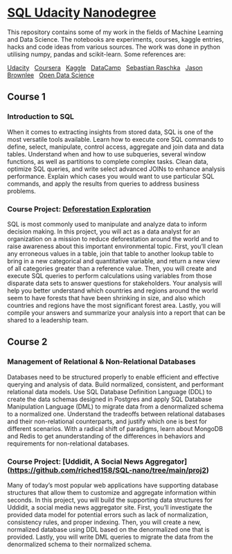 
# [SQL Udacity Nanodegree](https://www.udacity.com/) &nbsp;

This repository contains some of my work in the fields of Machine Learning and Data Science.  The notebooks are experiments, courses, kaggle entries, hacks and code ideas from various sources.  The work was done in python utilising numpy, pandas and scikit-learn.  Some references are:

[Udacity](https://eu.udacity.com/) &nbsp; 
[Coursera](https://www.coursera.org) &nbsp; 
[Kaggle](https://www.kaggle.com) &nbsp;
[DataCamp](https://www.datacamp.com/) &nbsp;
[Sebastian Raschka](https://sebastianraschka.com/books.html) &nbsp; 
[Jason Brownlee](https://machinelearningmastery.com) &nbsp; 
[Open Data Science](https://mlcourse.ai) &nbsp;

## Course 1

### Introduction to SQL

When it comes to extracting insights from stored data, SQL is one of the most versatile tools available. Learn how to execute core SQL commands to define, select, manipulate, control access, aggregate and join data and data tables. Understand when and how to use subqueries, several window functions, as well as partitions to complete complex tasks. Clean data, optimize SQL queries, and write select advanced JOINs to enhance analysis performance. Explain which cases you would want to use particular SQL commands, and apply the results from queries to address business problems.

### Course Project: [Deforestation Exploration](https://github.com/riched158/SQL-nano/tree/main/proj1) &nbsp;

SQL is most commonly used to manipulate and analyze data to inform decision making. In this project, you will act as a data analyst for an organization on a mission to reduce deforestation around the world and to raise awareness about this important environmental topic. First, you’ll clean any erroneous values in a table, join that table to another lookup table to bring in a new categorical and quantitative variable, and return a new view of all categories greater than a reference value. Then, you will create and execute SQL queries to perform calculations using variables from those disparate data sets to answer questions for stakeholders. Your analysis will help you better understand which countries and regions around the world seem to have forests that have been shrinking in size, and also which countries and regions have the most significant forest area. Lastly, you will
compile your answers and summarize your analysis into a report that can be shared to a leadership team.


## Course 2

### Management of Relational & Non-Relational Databases

Databases need to be structured properly to enable efficient and effective querying and analysis of data. Build normalized, consistent, and performant relational data models. Use SQL Database Definition Language (DDL) to create the data schemas designed in Postgres and apply SQL Database Manipulation Language (DML) to migrate data from a denormalized schema to a normalized one. Understand the tradeoffs between relational databases and their non-relational counterparts, and justify which one is best for different scenarios. With a radical shift of paradigms, learn about MongoDB and Redis to get anunderstanding of the differences in behaviors and requirements for non-relational databases.

### Course Project: [Uddidit, A Social News Aggregator] (https://github.com/riched158/SQL-nano/tree/main/proj2) &nbsp;
Many of today’s most popular web applications have supporting database structures that allow them to customize and aggregate information within seconds. In this project, you will build the supporting data structures for Uddidit, a social media news aggregator site. First, you’ll investigate the provided data model for potential errors such as lack of normalization, consistency rules, and proper indexing. Then, you will create a new, normalized database using DDL based on the denormalized one that is provided. Lastly,
you will write DML queries to migrate the data from the denormalized schema to their normalized schema.

